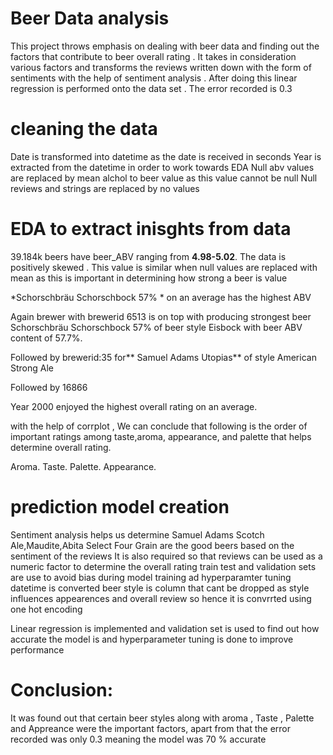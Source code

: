 # Beer Data analysis
 This project throws emphasis on dealing with beer data  and finding out  the factors that contribute to beer overall rating . It takes in consideration various factors and transforms the reviews written down with the form of sentiments with the help of sentiment analysis . After doing this linear regression is performed onto the data set . 
 The error recorded is 0.3
 
# cleaning the data 
Date is transformed into datetime as the date is received in seconds 
Year is extracted from the  datetime in order to work towards EDA
Null abv values are replaced by mean alchol to beer value as this  value cannot be null
Null reviews and strings are replaced by no values

# EDA to extract inisghts from data 

39.184k beers have beer_ABV ranging from **4.98-5.02**. The data is positively skewed . This value is similar when null values are replaced with mean as this is important in determining how strong a beer is value

*Schorschbräu Schorschbock 57% * on an average has  the highest ABV

Again brewer with brewerid 6513 is on top with producing strongest beer Schorschbräu Schorschbock 57% of beer style Eisbock with beer ABV content of 57.7%.

Followed by brewerid:35 for** Samuel Adams Utopias** of style American Strong Ale

Followed by 16866

Year 2000 enjoyed the highest overall rating on an average.

with the help of  corrplot , We can conclude that following is the order of important ratings among taste,aroma, appearance, and palette that helps determine overall rating.

Aroma.
Taste.
Palette.
Appearance.

# prediction model creation
Sentiment analysis helps us determine Samuel Adams Scotch Ale,Maudite,Abita Select Four Grain are the good beers based on the sentiment of the  reviews 
It is  also required so that reviews can be used as a numeric factor to determine the overall rating 
train  test and validation sets are use to avoid  bias during model training ad hyperparamter tuning
datetime is converted 
beer style is column that cant be dropped as style influences appearences and overall  review so hence it is convrrted using one hot encoding 

Linear regression is implemented and validation set is used to find out how accurate the  model is  and hyperparameter tuning is done to improve performance


# Conclusion:
It was found out that certain beer  styles along with  aroma , Taste , Palette and Appreance were the important factors, apart from that the error recorded was only  0.3 meaning the model was 70 % accurate 
